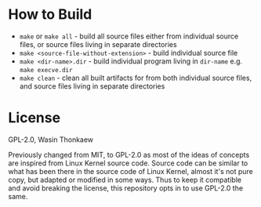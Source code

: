 # How to Build

* `make` or `make all` - build all source files either from individual source files, or source files living in separate directories
* `make <source-file-without-extension>` - build individual source file
* `make <dir-name>.dir` - build individual program living in `dir-name` e.g. `make execve.dir`
* `make clean` - clean all built artifacts for from both individual source files, and source files living in separate directories

# License

GPL-2.0, Wasin Thonkaew

Previously changed from MIT, to GPL-2.0 as most of the ideas of concepts are
inspired from Linux Kernel source code. Source code can be similar to what has
been there in the source code of Linux Kernel, almost it's not pure copy, but
adapted or modified in some ways. Thus to keep it compatible and avoid
breaking the license, this repository opts in to use GPL-2.0 the same.
